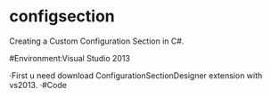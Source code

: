 # configsection
Creating a Custom Configuration Section in C#.

#Environment:Visual Studio 2013

·First u need download ConfigurationSectionDesigner extension with vs2013. 
·#Code
#
  <configSections>
    <section name="email" type="ConfigSection.Email, ConfigSection"/>
  </configSections>
